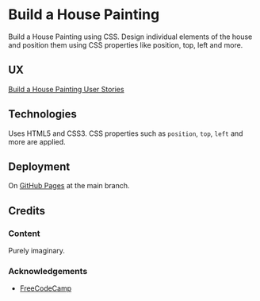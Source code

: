 # Build a House Painting

Build a House Painting using CSS.  Design individual elements of the house and position them using CSS properties like position, top, left and more.

## UX

[Build a House Painting User Stories](https://www.freecodecamp.org/learn/full-stack-developer/lab-house-painting/build-a-house-painting)

## Technologies

Uses HTML5 and CSS3.  CSS properties such as `position`, `top`, `left` and more are applied.

## Deployment

On [GitHub Pages](https://derektypist.github.io/build-a-house-painting) at the main branch.

## Credits

### Content

Purely imaginary.

### Acknowledgements

- [FreeCodeCamp](https://www.freecodecamp.org)
